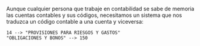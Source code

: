 Aunque cualquier persona que trabaje en contabilidad se sabe de memoria las cuentas contables y sus códigos, necesitamos un sistema que nos traduzca un código contable a una cuenta y viceversa:

```
14 --> "PROVISIONES PARA RIESGOS Y GASTOS"
"OBLIGACIONES Y BONOS" --> 150
```

